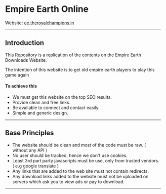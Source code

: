 # Empire Earth Online
 Website: [ee.theroyalchampions.in](http://ee.theroyalchampions.in)
***
## Introduction
 This Repository is a replication of the contents on the Empire Earth Downloads Website.
 
 The intention of this website is to get old empire earth players to play this game again

#### To achieve this
 - We must get this website on the top SEO results.
 - Provide clean and free links.
 - Be available to connect and contact easily.
 - Simple and generic design.

 ***
## Base Principles
 - The website should be clean and most of the code must be raw. ( without any API )
 - No user should be tracked, hence we don't use cookies.
 - Least 3rd part party javascripts must be use, only from trusted vendors. ( e.g google translate )
 - Any links that are added to the web site must not contain redirects.
 - Any download links added to the website must not be uploaded on servers which ask you to view ads or pay to download.

***

